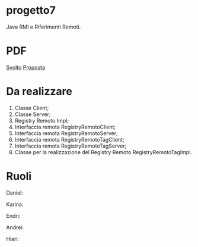 # progetto7
Java RMI e Riferimenti Remoti.

# PDF
<a href="http://www.lia.deis.unibo.it/Courses/RetiT/materiale/esercitazioni/es7/svolta7.pdf">Svolto</a> <a href="http://www.lia.deis.unibo.it/Courses/RetiT/materiale/esercitazioni/es7/proposta7.pdf">Proposta</a>

# Da realizzare
1) Classe Client;
2) Classe Server;
3) Registry Remoto Impl;
4) Interfaccia remota RegistryRemotoClient;
5) Interfaccia remota RegistryRemotoServer;
6) Interfaccia remota RegistryRemotoTagClient;
7) Interfaccia remota RegistryRemotoTagServer;
8) Classe per la realizzazione del Registry Remoto RegistryRemotoTagImpl.

# Ruoli
Daniel:

Karina:

Endri:

Andrei:

Hiari:
